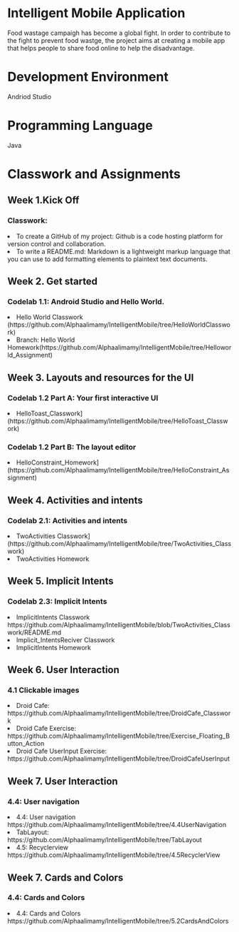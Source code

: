 # Intelligent Mobile Application
Food wastage campaigh has become a global fight. In order to contribute to the fight to prevent food wastge, the project aims at creating a mobile app that helps people to share food online to help the disadvantage.
# Development Environment
Andriod Studio
# Programming Language
Java

# Classwork and Assignments

## Week 1.Kick Off
### Classwork:
<li>To create a GitHub of my project: Github is a code hosting platform for version control and collaboration.
<li>To write a README.md: Markdown is a lightweight markup language that you can use to add formatting elements to plaintext text documents.

## Week 2. Get started
### Codelab 1.1: Android Studio and Hello World.<br>
<li> Hello World Classwork (https://github.com/Alphaalimamy/IntelligentMobile/tree/HelloWorldClasswork)

<li> Branch: Hello World Homework(https://github.com/Alphaalimamy/IntelligentMobile/tree/Helloworld_Assignment)

## Week 3. Layouts and resources for the UI
### Codelab 1.2 Part A: Your first interactive UI
<li>  HelloToast_Classwork](https://github.com/Alphaalimamy/IntelligentMobile/tree/HelloToast_Classwork)
  
### Codelab 1.2 Part B: The layout editor
<li> HelloConstraint_Homework](https://github.com/Alphaalimamy/IntelligentMobile/tree/HelloConstraint_Assignment)

## Week 4. Activities and intents
### Codelab 2.1: Activities and intents
<li>  TwoActivities Classwork](https://github.com/Alphaalimamy/IntelligentMobile/tree/TwoActivities_Classwork)

<li>  TwoActivities Homework

## Week 5. Implicit Intents
### Codelab 2.3: Implicit Intents


<li> ImplicitIntents Classwork https://github.com/Alphaalimamy/IntelligentMobile/blob/TwoActivities_Classwork/README.md </li>

<li> Implicit_IntentsReciver Classwork
<li> ImplicitIntents Homework
  
  
## Week 6. User Interaction
### 4.1 Clickable images 

 <li> Droid Cafe: https://github.com/Alphaalimamy/IntelligentMobile/tree/DroidCafe_Classwork </li>
 <li> Droid Cafe Exercise:  https://github.com/Alphaalimamy/IntelligentMobile/tree/Exercise_Floating_Button_Action </li>
 <li> Droid Cafe UserInput Exercise:  https://github.com/Alphaalimamy/IntelligentMobile/tree/DroidCafeUserInput </li>
 
 
 ## Week 7. User Interaction
 ### 4.4: User navigation
 <li> 4.4: User navigation https://github.com/Alphaalimamy/IntelligentMobile/tree/4.4UserNavigation </li>
 <li>TabLayout: https://github.com/Alphaalimamy/IntelligentMobile/tree/TabLayout</li>
  <li> 4.5: Recyclerview https://github.com/Alphaalimamy/IntelligentMobile/tree/4.5RecyclerView</li>
 
  ## Week 7. Cards and Colors
 ### 4.4:  Cards and Colors
 <li> 4.4: Cards and Colors https://github.com/Alphaalimamy/IntelligentMobile/tree/5.2CardsAndColors</li>
